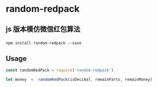 # random-redpack

## js 版本模仿微信红包算法

###
```shell
npm install random-redpack --save
```

## Usage
```javascript
const randomRedPack = require('random-redpack')

let money  =  randomRedPack(isDecimal, remainParts, remainMoney)

```
